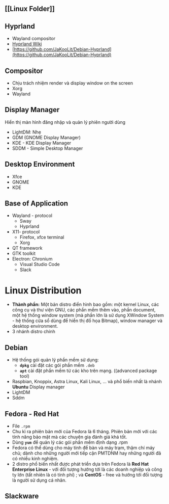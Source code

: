 ## [[Linux Folder]]
## Hyprland
- Wayland compositor
- [Hyprland Wiki](https://wiki.hyprland.org/)
- [https://github.com/JaKooLit/Debian-Hyprland](https://github.com/JaKooLit/Debian-Hyprland)
## Compositor
- Chịu trách nhiệm render và display window on the screen
- Xorg
- Wayland
## Display Manager
Hiển thị màn hình đăng nhập và quản lý phiên người dùng
- LightDM: Nhẹ
- GDM (GNOME Display Manager)
- KDE - KDE Display Manager
- SDDM - Simple Desktop Manager
## Desktop Environment
- Xfce
- GNOME
- KDE
## Base of Application
- Wayland - protocol
    - Sway
    - Hyprland
- X11- protocol
    - Firefox, xfce terminal
    - Xorg
- QT framework
- GTK toolkit
- Electron: Chronium
    - Visual Studio Code
    - Slack
# Linux Distribution
- **Thành phần:** Một bản distro điển hình bao gồm: một kernel Linux, các công cụ và thư viện GNU, các phần mềm thêm vào, phần document, một hệ thống window system (mà phần lớn là sử dụng XWindow System - hệ thống cửa sổ dùng để hiển thị đồ họa Bitmap), window manager và desktop environment.
- 3 nhánh distro chính
## Debian
- Hệ thống gói quản lý phần mềm sử dụng:
    - **`dpkg`** cài đặt các gói phần mềm `.deb`
    - **`apt`** cài đặt phần mềm từ các kho trên mạng. ((advanced package tool)
- Raspbian, Knoppix, Astra Linux, Kali Linux, ... và phổ biến nhất là nhánh **Ubuntu**
Display manager
- LightDM
- Sddm

## Fedora - Red Hat
- File `.rpm`
- Chu kì ra phiên bản mới của Fedora là 6 tháng. Phiên bản mới với các tính năng bảo mật mà các chuyên gia đánh giá khá tốt.
- Dùng **`yum`** để quản lý các gói phần mềm định dạng .rpm
- Fedora có thể dùng cho máy tính để bàn và máy trạm, thậm chí máy chủ; dành cho những người mới tiếp cận PMTDNM hay những người đã có nhiều kinh nghiệm.
- 2 distro phổ biến nhất được phát triển dựa trên Fedora là **Red Hat Enterprise Linux** - với đối tượng hướng tới là các doanh nghiệp và công ty lớn (tất nhiên là có tính phí) ; và **CentOS** - free và hướng tới đối tượng là người sử dụng cá nhân.
## Slackware